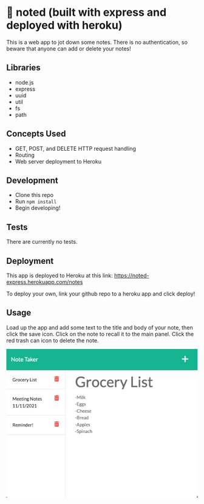 # 📝 noted (built with express and deployed with heroku)
This is a web app to jot down some notes. There is no authentication, so beware that anyone can add or delete your notes!

## Libraries
* node.js
* express
* uuid
* util
* fs
* path

## Concepts Used
* GET, POST, and DELETE HTTP request handling
* Routing
* Web server deployment to Heroku

## Development
* Clone this repo
* Run `npm install`
* Begin developing!

## Tests
There are currently no tests.

## Deployment
This app is deployed to Heroku at this link: https://noted-express.herokuapp.com/notes

To deploy your own, link your github repo to a heroku app and click deploy!
## Usage
Load up the app and add some text to the title and body of your note, then click the save icon. Click on the note to recall it to the main panel. Click the red trash can icon to delete the note.

![Screenshot](./screenshot.png)
